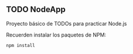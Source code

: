 ## TODO NodeApp

Proyecto básico de TODOs para practicar Node.js

Recuerden instalar los paquetes de NPM:

```
npm install
```

